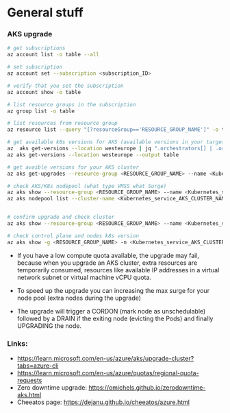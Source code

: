 # General stuff


### AKS upgrade

```bash
# get subscriptions
az account list -o table --all

# set subscription 
az account set --subscription <subscription_ID>

# verify that you set the subscription
az account show -o table

# list resource groups in the subscription
az group list -o table

# list resources from resource group
az resource list --query "[?resourceGroup=='RESOURCE_GROUP_NAME']" -o table

# get available k8s versions for AKS (available versions in your target region)
az  aks get-versions --location westeurope | jq ".orchestrators[] | .orchestratorVersion"
az aks get-versions --location westeurope --output table

# get avaible versions for your AKS cluster
az aks get-upgrades --resource-group <RESOURCE_GROUP_NAME> --name <Kubernetes_service_AKS_CLUSTER_NAME> --output table

# check AKS/K8s nodepool (what type VMSS what Surge)
az aks show --resource-group <RESOURCE_GROUP_NAME> --name <Kubernetes_service_AKS_CLUSTER_NAME> --query agentPoolProfiles
az aks nodepool list --cluster-name <Kubernetes_service_AKS_CLUSTER_NAME> --resource-group <RESOURCE_GROUP_NAME> 


# confirm upgrade and check cluster 
az aks show --resource-group <RESOURCE_GROUP_NAME> --name <Kubernetes_service_AKS_CLUSTER_NAME> --output table

# check control plane and nodes k8s version
az aks show -g <RESOURCE_GROUP_NAME> -n <Kubernetes_service_AKS_CLUSTER_NAME> | grep -E "orchestratorVersion|kubernetesVersion"
```

* If you have a low compute quota available, the upgrade may fail, because when you upgrade an AKS cluster, extra resources are temporarily consumed, resources like available IP addresses in a virtual network subnet or virtual machine vCPU quota.

* To speed up the upgrade you can increasing the max surge for your node pool (extra nodes during the upgrade)

* The upgrade will trigger a CORDON (mark node as unschedulable) followed by a DRAIN if the exiting node (evicting the Pods) and finally UPGRADING the node.

### Links:

- https://learn.microsoft.com/en-us/azure/aks/upgrade-cluster?tabs=azure-cli
- https://learn.microsoft.com/en-us/azure/quotas/regional-quota-requests
- Zero downtime upgrade: https://omichels.github.io/zerodowntime-aks.html
- Cheeatos page: https://dejanu.github.io/cheeatos/azure.html


